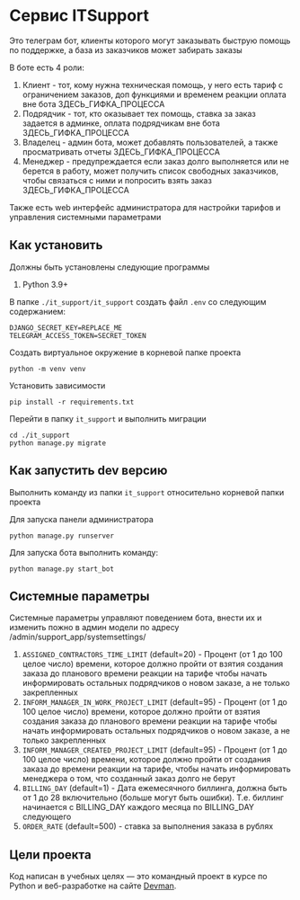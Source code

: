 # Сервис ITSupport

Это телеграм бот, клиенты которого могут заказывать быструю помощь по 
поддержке, а база из заказчиков может забирать заказы

В боте есть 4 роли:
1. Клиент - тот, кому нужна техническая помощь, у него есть тариф с ограничением 
заказов, доп функциями и временем реакции оплата вне бота
ЗДЕСЬ_ГИФКА_ПРОЦЕССА
2. Подрядчик - тот, кто оказывает тех помощь, ставка за заказ задается в админке, оплата подрядчикам вне бота
ЗДЕСЬ_ГИФКА_ПРОЦЕССА
3. Владелец - админ бота, может добавлять пользователей, а также просматривать отчеты
ЗДЕСЬ_ГИФКА_ПРОЦЕССА
4. Менеджер - предупреждается если заказ долго выполняется или не берется в 
работу, может получить список свободных заказчиков, чтобы связаться с ними и попросить взять заказ
ЗДЕСЬ_ГИФКА_ПРОЦЕССА

Также есть web интерфейс администратора для настройки тарифов и управления системными параметрами

## Как установить

Должны быть установлены следующие программы
1. Python 3.9+

В папке `./it_support/it_support` создать файл `.env` со следующим содержанием:

```text
DJANGO_SECRET_KEY=REPLACE_ME
TELEGRAM_ACCESS_TOKEN=SECRET_TOKEN
```

Создать виртуальное окружение в корневой папке проекта

```shell
python -m venv venv
```

Установить зависимости

```shell
pip install -r requirements.txt
```

Перейти в папку `it_support` и выполнить миграции

```shell
cd ./it_support
python manage.py migrate
```

## Как запустить dev версию

Выполнить команду из папки `it_support` относительно корневой папки проекта

Для запуска панели администратора

```shell
python manage.py runserver
```
Для запуска бота выполнить команду:

```shell
python manage.py start_bot
```

## Системные параметры

Системные параметры управляют поведением бота, внести их и изменить пожно в админ модели по адресу /admin/support_app/systemsettings/

1. `ASSIGNED_CONTRACTORS_TIME_LIMIT` (default=20) - Процент (от 1 до 100 целое число) времени, которое должно пройти от взятия создания заказа до планового времени реакции на тарифе чтобы начать информировать остальных подрядчиков о новом заказе, а не только закрепленных
2. `INFORM_MANAGER_IN_WORK_PROJECT_LIMIT` (default=95) - Процент (от 1 до 100 целое число) времени, которое должно пройти от взятия создания заказа до планового времени реакции на тарифе чтобы начать информировать остальных подрядчиков о новом заказе, а не только закрепленных
3. `INFORM_MANAGER_CREATED_PROJECT_LIMIT` (default=95) - Процент (от 1 до 100 целое число) времени, которое должно пройти от создания заказа до времени реакции на тарифе, чтобы начать информировать менеджера о том, что созданный заказ долго не берут
4. `BILLING_DAY` (default=1) - Дата ежемесячного биллинга, должна быть от 1 до 28 включительно (больше могут быть ошибки). Т.е. биллинг начинается с BILLING_DAY каждого месяца по BILLING_DAY следующего
5. `ORDER_RATE` (default=500) - ставка за выполнения заказа в рублях

## Цели проекта

Код написан в учебных целях — это командный проект в курсе по Python и веб-разработке на
сайте [Devman](https://dvmn.org).